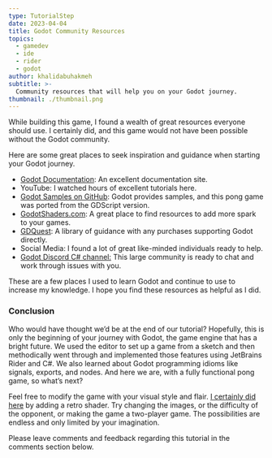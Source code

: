 ```yaml
---
type: TutorialStep
date: 2023-04-04
title: Godot Community Resources
topics:
  - gamedev
  - ide
  - rider
  - godot
author: khalidabuhakmeh
subtitle: >-
  Community resources that will help you on your Godot journey.
thumbnail: ./thumbnail.png
---
```


While building this game, I found a wealth of great resources everyone should use. I certainly did, and this game would not have been possible without the Godot community.

Here are some great places to seek inspiration and guidance when starting your Godot journey.

- [Godot Documentation](https://docs.godotengine.org/en/latest/): An excellent documentation site.
- YouTube: I watched hours of excellent tutorials here.
- [Godot Samples on GitHub](https://github.com/godotengine/godot-demo-projects): Godot provides samples, and this pong game was ported from the GDScript version.
- [GodotShaders.com](http://godotshaders.com): A great place to find resources to add more spark to your games.
- [GDQuest](https://www.gdquest.com/): A library of guidance with any purchases supporting Godot directly.
- Social Media: I found a lot of great like-minded individuals ready to help.
- [Godot Discord C# channel:](https://discord.com/invite/zH7NUgz) This large community is ready to chat and work through issues with you.

These are a few places I used to learn Godot and continue to use to increase my knowledge. I hope you find these resources as helpful as I did.

### Conclusion

Who would have thought we’d be at the end of our tutorial? Hopefully, this is only the beginning of your journey with Godot, the game engine that has a bright future. We used the editor to set up a game from a sketch and then methodically went through and implemented those features using JetBrains Rider and C#. We also learned about Godot programming idioms like signals, exports, and nodes. And here we are, with a fully functional pong game, so what’s next?

Feel free to modify the game with your visual style and flair. [I certainly did here](https://github.com/khalidabuhakmeh/RiderPong) by adding a retro shader. Try changing the images, or the difficulty of the opponent, or making the game a two-player game. The possibilities are endless and only limited by your imagination.

Please leave comments and feedback regarding this tutorial in the comments section below.
